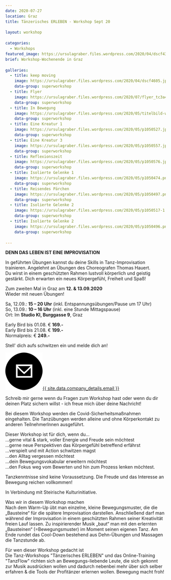 ```yaml
---
date: 2020-07-27
location: Graz
title: Tänzerisches ERLEBEN - Workshop Sept 20

layout: workshop

categories:
  - Workshops
featured_image: https://ursulagraber.files.wordpress.com/2020/04/dscf4319.jpg
brief: Workshop-Wochenende in Graz

galleries:
  - title: keep moving
    image: https://ursulagraber.files.wordpress.com/2020/04/dscf4605.jpg
    data-group: superworkshop
  - title: Flyer
    image: https://ursulagraber.files.wordpress.com/2020/07/flyer_tc3a4nzerisches-erleben12.png
    data-group: superworkshop
  - title: In Bewegung
    image: https://ursulagraber.files.wordpress.com/2020/05/titelbild-workshop.png
    data-group: superworkshop
  - title: Eine Kreatur 1
    image: https://ursulagraber.files.wordpress.com/2020/05/p1050527.jpg
    data-group: superworkshop
  - title: Eine Kreatur 3
    image: https://ursulagraber.files.wordpress.com/2020/05/p1050557.jpg
    data-group: superworkshop
  - title: Reflexionszeit
    image: https://ursulagraber.files.wordpress.com/2020/05/p1050576.jpg
    data-group: superworkshop
  - title: Isolierte Gelenke 1
    image: https://ursulagraber.files.wordpress.com/2020/05/p1050474.png
    data-group: superworkshop
  - title: Reisendes Pärchen
    image: https://ursulagraber.files.wordpress.com/2020/05/p1050497.png
    data-group: superworkshop
  - title: Isolierte Gelenke 2
    image: https://ursulagraber.files.wordpress.com/2020/05/p1050517-1.jpg
    data-group: superworkshop
  - title: Isolierte Gelenke 2
    image: https://ursulagraber.files.wordpress.com/2020/05/p1050496.png
    data-group: superworkshop

---
```


  **DENN DAS LEBEN IST EINE IMPROVISATION**

  In geführten Übungen kannst du deine Skills in Tanz-Improvisation trainieren. Angelehnt an Übungen des Choreografen Thomas Hauert.<br />
  Du wirst in einem geschützten Rahmen lustvoll körperlich und geistig gestärkt. Dich erwarten ein neues Körpergefühl, Freiheit und Spaß!

  Zum zweiten Mal in Graz am **12. & 13.09.2020**<br />
  Wieder mit neuen Übungen!


  Sa, 12.09.: **15 – 20 Uhr**       (inkl. Entspannungsübungen/Pause um 17 Uhr)<br />
  So, 13.09.: **10 – 16 Uhr**       (inkl. eine Stunde Mittagspause)<br />
  Ort: Im **Studio KI, Burggasse 9**, Graz


  Early Bird bis 01.08. € **169.-**<br />
  Early Bird bis 21.08. € **199.-**<br />
  Normalpreis:          € **249.-**


  Stell' dich aufs schwitzen ein und melde dich an!<br />
  <p><a  class="pairs" href="mailto:{{ site.data.company_details.email }}"><img class="paired-icon" src="/images/mail.png" />{{ site.data.company_details.email }}</a><br>

  Schreib mir gerne wenn du Fragen zum Workshop hast oder wenn du dir deinen Platz sichern willst - ich freue mich über deine Nachricht!<br />
<p>

  Bei diesem Workshop werden die Covid-Sicherheitsmaßnahmen eingehalten. Die Tanzübungen werden alleine und ohne Körperkontakt zu anderen TeilnehmerInnen ausgeführt. <br />

<p>
  Dieser Workshop ist für dich, wenn du...<br />
  ...gerne vital & stark, voller Energie und Freude sein möchtest<br />
  ...gerne neue Perspektiven das Körpergefühl betreffend erfährst<br />
  ...verspielt und mit Action schwitzen magst<br />
  ...den Alltag vergessen möchtest<br />
  ...dein Bewegungsvokabular erweitern möchtest<br />
  ...den Fokus weg vom Bewerten und hin zum Prozess lenken möchtest.<br />
</p>

<p>
  Tanzkenntnisse sind keine Voraussetzung. Die Freude und das Interesse an Bewegung reichen vollkommen!
</p>

In Verbindung mit Steirische Kulturinitiative.<br />

<p>
Was wir in diesem Workshop machen <br />
Nach dem Warm-Up übt man einzelne, kleine Bewegungsmuster, die die „Bausteine“ für die spätere Improvisation darstellen. Anschließend darf man während der Improvisation in einem geschützten Rahmen seiner Kreativität freien Lauf lassen. Zu inspirierender Musik „baut“ man mit den erlernten „Bausteinen“ (=Bewegungsmuster) im Moment seinen eigenen Tanz. Am Ende rundet das Cool-Down bestehend aus Dehn-Übungen und Massagen die Tanzstunde ab.<br />
</p>

<p>
Für wen dieser Workshop gedacht ist <br />
Die Tanz-Workshops "Tänzerisches ERLEBEN" und das Online-Training "TanzFlow" richten sich an Bewegungs-liebende Leute, die sich gekonnt zur Musik ausdrücken wollen und dadurch nebenbei mehr über sich selber erfahren & die Tools der Profitänzer erlernen wollen.
Bewegung macht froh!
</p>
